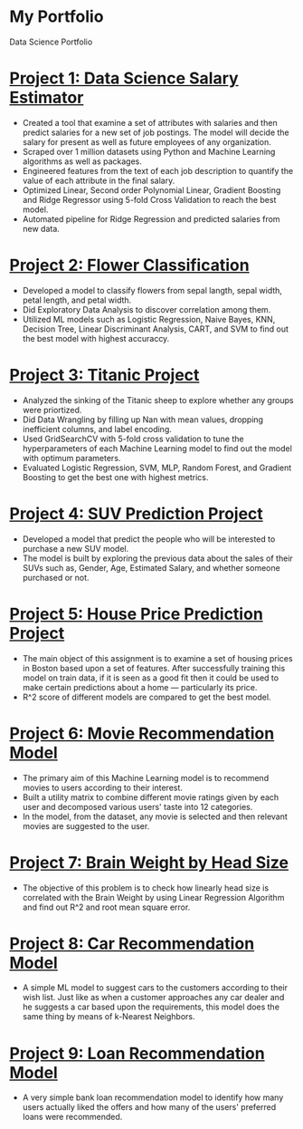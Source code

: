 # My Portfolio
Data Science Portfolio

# [Project 1: Data Science Salary Estimator](https://github.com/maulik-vyas/SalaryPredictionProject) 
* Created a tool that examine a set of attributes with salaries and then predict salaries for a new set of job postings. The model will   decide the salary for present as well as future employees of any organization.
* Scraped over 1 million datasets using Python and Machine Learning algorithms as well as packages.
* Engineered features from the text of each job description to quantify the value of each attribute in the final salary. 
* Optimized Linear, Second order Polynomial Linear, Gradient Boosting and Ridge Regressor using 5-fold Cross Validation to reach the       best model. 
* Automated pipeline for Ridge Regression and predicted salaries from new data. 

# [Project 2: Flower Classification](https://github.com/maulik-vyas/IRIS-Dataset-Project)
* Developed a model to classify flowers from sepal langth, sepal width, petal length, and petal width.
* Did Exploratory Data Analysis to discover correlation among them.
* Utilized ML models such as Logistic Regression, Naive Bayes, KNN, Decision Tree, Linear Discriminant Analysis, CART, and SVM to find     out the best model with highest accuraccy.

# [Project 3: Titanic Project](https://github.com/maulik-vyas/Titanic-Project)
* Analyzed the sinking of the Titanic sheep to explore whether any groups were priortized.
* Did Data Wrangling by filling up Nan with mean values, dropping inefficient columns, and label encoding.
* Used GridSearchCV with 5-fold cross validation to tune the hyperparameters of each Machine Learning model to find out the model with     optimum parameters.
* Evaluated Logistic Regression, SVM, MLP, Random Forest, and Gradient Boosting to get the best one with highest metrics.

# [Project 4: SUV Prediction Project](https://github.com/maulik-vyas/SUV-Prediction)
* Developed a model that predict the people who will be interested to purchase a new SUV model.
* The model is built by exploring the previous data about the sales of their SUVs such as, Gender, Age, Estimated Salary, and whether     someone purchased or not.

# [Project 5: House Price Prediction Project](https://github.com/maulik-vyas/HousePricePredictionProject)
* The main object of this assignment is to examine a set of housing prices in Boston based upon a set of features. After successfully     training this model on train data, if it is seen as a good fit then it could be used to make certain predictions about a home —         particularly its price.
* R^2 score of different models are compared to get the best model.

# [Project 6: Movie Recommendation Model](https://github.com/maulik-vyas/MovieRecommendationModel)
* The primary aim of this Machine Learning model is to recommend movies to users according to their interest. 
* Built a utility matrix to combine different movie ratings given by each user and decomposed various users' taste into 12 categories.
* In the model, from the dataset, any movie is selected and then relevant movies are suggested to the user.

# [Project 7: Brain Weight by Head Size](https://github.com/maulik-vyas/BrainWeightProject)
* The objective of this problem is to check how linearly head size is correlated with the Brain Weight by using Linear Regression         Algorithm and find out R^2 and root mean square error.

# [Project 8: Car Recommendation Model](https://github.com/maulik-vyas/AutomobilesRecommenderModel)
* A simple ML model to suggest cars to the customers according to their wish list. Just like as when a customer approaches any car         dealer and he suggests a car based upon the requirements, this model does the same thing by means of k-Nearest Neighbors.

# [Project 9: Loan Recommendation Model](https://github.com/maulik-vyas/LoanRecommendationModel)
* A very simple bank loan recommendation model to identify how many users actually liked the offers and how many of the users' preferred       loans were recommended. 
